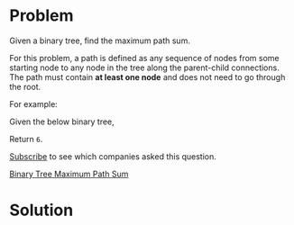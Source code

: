 
# Problem

Given a binary tree, find the maximum path sum.

For this problem, a path is defined as any sequence of nodes from some
starting node to any node in the tree along the parent-child connections. The
path must contain **at least one node** and does not need to go through the
root.

For example:

Given the below binary tree,

Return `6`.

[Subscribe](/subscribe/) to see which companies asked this question.



[Binary Tree Maximum Path Sum](https://leetcode.com/problems/binary-tree-maximum-path-sum)

# Solution



